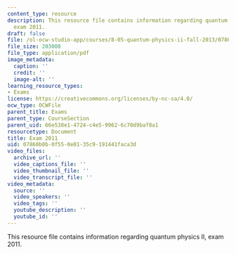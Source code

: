 ```yaml
---
content_type: resource
description: This resource file contains information regarding quantum physics II,
  exam 2011.
draft: false
file: /ol-ocw-studio-app/courses/8-05-quantum-physics-ii-fall-2013/07860b0b0f550e0135c9191441faca3d_MIT8_05F13_final_2011.pdf
file_size: 203008
file_type: application/pdf
image_metadata:
  caption: ''
  credit: ''
  image-alt: ''
learning_resource_types:
- Exams
license: https://creativecommons.org/licenses/by-nc-sa/4.0/
ocw_type: OCWFile
parent_title: Exams
parent_type: CourseSection
parent_uid: 66e538e1-4724-c4e5-9962-6c70d9baf8a1
resourcetype: Document
title: Exam 2011
uid: 07860b0b-0f55-0e01-35c9-191441faca3d
video_files:
  archive_url: ''
  video_captions_file: ''
  video_thumbnail_file: ''
  video_transcript_file: ''
video_metadata:
  source: ''
  video_speakers: ''
  video_tags: ''
  youtube_description: ''
  youtube_id: ''
---
```

This resource file contains information regarding quantum physics II, exam 2011.